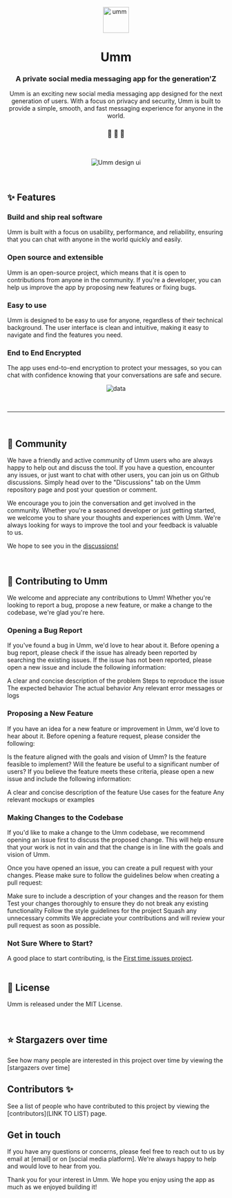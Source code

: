 <p align="center">
  <a href="https://www.instagram.com/ummdotco">
    <img alt="umm" src="https://raw.githubusercontent.com/ummdotorg/umm/main/assets/icon.png" width="60" />
  </a>
</p>
<h1 align="center">
  Umm
</h1>

<h3 align="center">
  A private social media messaging app for the generation'Z
</h3>
<p align="center">
  Umm is an exciting new social media messaging app designed for the next generation of users. With a focus on privacy and security, Umm is built to provide a simple, smooth, and fast messaging experience for anyone in the world.
</p>

<h3 align="center">
 🤖 🎨 🚀
</h3>
<br>

<p align="center">
  <img alt="Umm design ui" src="https://raw.githubusercontent.com/ummdotorg/umm/main/assets/banner.png">
</p>

<br />

## ✨ Features

### Build and ship real software 
Umm is built with a focus on usability, performance, and reliability, ensuring that you can chat with anyone in the world quickly and easily.
<br />

### Open source and extensible
Umm is an open-source project, which means that it is open to contributions from anyone in the community. If you're a developer, you can help us improve the app by proposing new features or fixing bugs.
<br />
### Easy to use
Umm is designed to be easy to use for anyone, regardless of their technical background. The user interface is clean and intuitive, making it easy to navigate and find the features you need.
<br />

### End to End Encrypted

The app uses end-to-end encryption to protect your messages, so you can chat with confidence knowing that your conversations are safe and secure.

<p align="center">
  <img alt="data" src="#">
</p>
<br />

---

<br />

## 💬 Community

We have a friendly and active community of Umm users who are always happy to help out and discuss the tool. If you have a question, encounter any issues, or just want to chat with other users, you can join us on Github discussions. Simply head over to the "Discussions" tab on the Umm repository page and post your question or comment.

We encourage you to join the conversation and get involved in the community. Whether you're a seasoned developer or just getting started, we welcome you to share your thoughts and experiences with Umm. We're always looking for ways to improve the tool and your feedback is valuable to us.

We hope to see you in the [discussions!](https://github.com/ummdotco/umm/discussions)

<br />



## 🙌 Contributing to Umm

We welcome and appreciate any contributions to Umm! Whether you're looking to report a bug, propose a new feature, or make a change to the codebase, we're glad you're here.

### Opening a Bug Report
If you've found a bug in Umm, we'd love to hear about it. Before opening a bug report, please check if the issue has already been reported by searching the existing issues. If the issue has not been reported, please open a new issue and include the following information:

A clear and concise description of the problem
Steps to reproduce the issue
The expected behavior
The actual behavior
Any relevant error messages or logs
### Proposing a New Feature
If you have an idea for a new feature or improvement in Umm, we'd love to hear about it. Before opening a feature request, please consider the following:

Is the feature aligned with the goals and vision of Umm?
Is the feature feasible to implement?
Will the feature be useful to a significant number of users?
If you believe the feature meets these criteria, please open a new issue and include the following information:

A clear and concise description of the feature
Use cases for the feature
Any relevant mockups or examples
### Making Changes to the Codebase
If you'd like to make a change to the Umm codebase, we recommend opening an issue first to discuss the proposed change. This will help ensure that your work is not in vain and that the change is in line with the goals and vision of Umm.

Once you have opened an issue, you can create a pull request with your changes. Please make sure to follow the guidelines below when creating a pull request:

Make sure to include a description of your changes and the reason for them
Test your changes thoroughly to ensure they do not break any existing functionality
Follow the style guidelines for the project
Squash any unnecessary commits
We appreciate your contributions and will review your pull request as soon as possible.

### Not Sure Where to Start?
A good place to start contributing, is the [First time issues project](https://github.com/orgs/ummdotco/projects/1).
<br /><br />


## 📝 License

Umm is released under the MIT License.

<br />

## ⭐ Stargazers over time

See how many people are interested in this project over time by viewing the [stargazers over time]
<br />
## Contributors ✨

See a list of people who have contributed to this project by viewing the [contributors](LINK TO LIST) page.

## Get in touch
If you have any questions or concerns, please feel free to reach out to us by email at [email] or on [social media platform]. We're always happy to help and would love to hear from you.

Thank you for your interest in Umm. We hope you enjoy using the app as much as we enjoyed building it!


